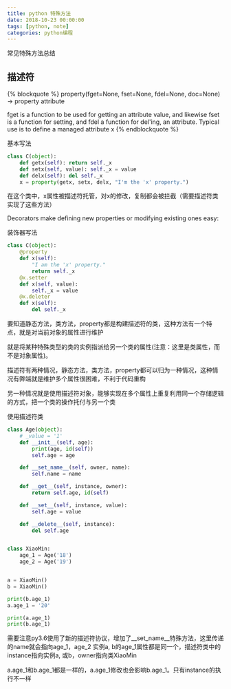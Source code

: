 ```yaml
---
title: python 特殊方法
date: 2018-10-23 00:00:00
tags: [python, note]
categories: python编程
---
```


常见特殊方法总结

<!-- more -->

## 描述符

{% blockquote %}
property(fget=None, fset=None, fdel=None, doc=None) -> property attribute
  
fget is a function to be used for getting an attribute value, and likewise
fset is a function for setting, and fdel a function for del'ing, an
attribute.  Typical use is to define a managed attribute x
{% endblockquote %}

基本写法
```py
class C(object):
    def getx(self): return self._x
    def setx(self, value): self._x = value
    def delx(self): del self._x
    x = property(getx, setx, delx, "I'm the 'x' property.")
```

在这个类中，x属性被描述符托管，对x的修改，复制都会被拦截（需要描述符类实现了这些方法）

Decorators make defining new properties or modifying existing ones easy:

装饰器写法

```py
class C(object):
    @property
    def x(self):
        "I am the 'x' property."
        return self._x
    @x.setter
    def x(self, value):
        self._x = value
    @x.deleter
    def x(self):
        del self._x
```

要知道静态方法，类方法，property都是构建描述符的类，这种方法有一个特点，就是对当前对象的属性进行维护

就是将某种特殊类型的类的实例指派给另一个类的属性(注意：这里是类属性，而不是对象属性)。

描述符有两种情况，静态方法，类方法，property都可以归为一种情况，这种情况有弊端就是维护多个属性很困难，不利于代码重构

另一种情况就是使用描述符对象，能够实现在多个属性上重复利用同一个存储逻辑的方式，把一个类的操作托付与另一个类

使用描述符类

```py
class Age(object):
    # _value = '1'
    def __init__(self, age):
        print(age, id(self))
        self.age = age

    def __set_name__(self, owner, name):
        self.name = name

    def __get__(self, instance, owner):
        return self.age, id(self)

    def __set__(self, instance, value):
        self.age = value

    def __delete__(self, instance):
        del self.age


class XiaoMin:
    age_1 = Age('18')
    age_2 = Age('19')


a = XiaoMin()
b = XiaoMin()

print(b.age_1)
a.age_1 = '20'

print(a.age_1)
print(b.age_1)
```

需要注意py3.6使用了新的描述符协议，增加了__set_name__特殊方法，这里传递的name就会指向age_1，age_2
实例a, b的age_1属性都是同一个，描述符类中的instance指向实例a, 或b，owner指向类XiaoMin

a.age_1和b.age_1都是一样的，a.age_1修改也会影响b.age_1。只有instance的执行不一样